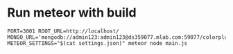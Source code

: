 # Run meteor with build

```
PORT=3001 ROOT_URL=http://localhost/ MONGO_URL='mongodb://admin123:admin123@ds359077.mlab.com:59077/colorplatform' METEOR_SETTINGS="$(cat settings.json)" meteor node main.js


```